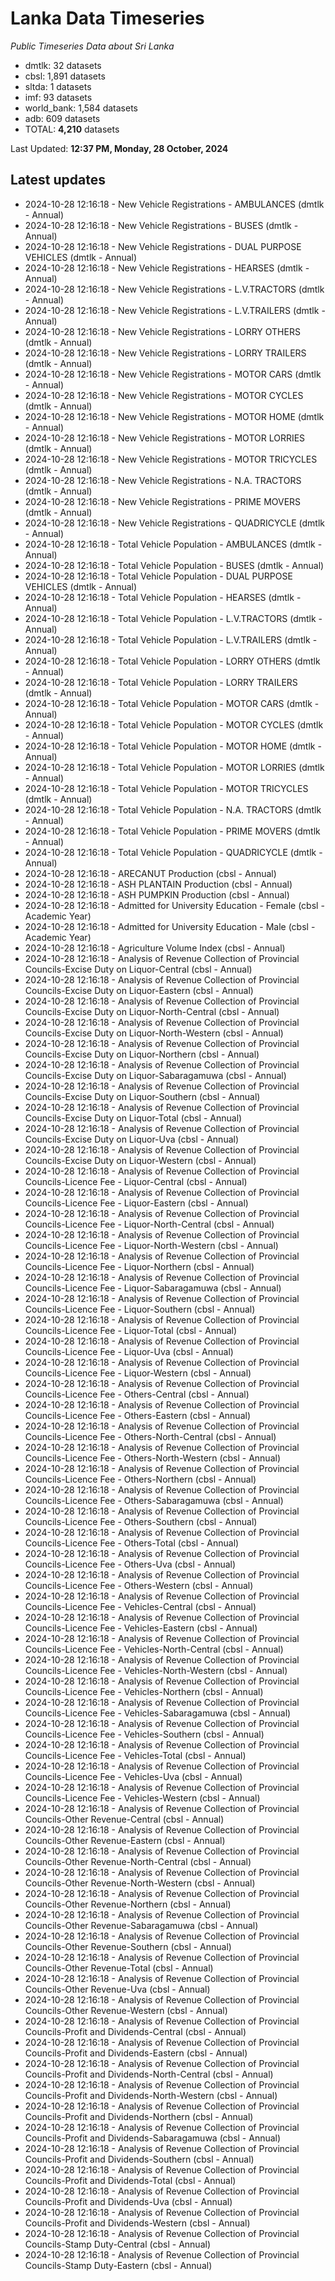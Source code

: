 # Lanka Data Timeseries
*Public Timeseries Data about Sri Lanka*

* dmtlk: 32 datasets
* cbsl: 1,891 datasets
* sltda: 1 datasets
* imf: 93 datasets
* world_bank: 1,584 datasets
* adb: 609 datasets
* TOTAL: **4,210** datasets

Last Updated: **12:37 PM, Monday, 28 October, 2024**

## Latest updates

* 2024-10-28 12:16:18 - New Vehicle Registrations - AMBULANCES (dmtlk - Annual)
* 2024-10-28 12:16:18 - New Vehicle Registrations - BUSES (dmtlk - Annual)
* 2024-10-28 12:16:18 - New Vehicle Registrations - DUAL PURPOSE VEHICLES (dmtlk - Annual)
* 2024-10-28 12:16:18 - New Vehicle Registrations - HEARSES (dmtlk - Annual)
* 2024-10-28 12:16:18 - New Vehicle Registrations - L.V.TRACTORS (dmtlk - Annual)
* 2024-10-28 12:16:18 - New Vehicle Registrations - L.V.TRAILERS (dmtlk - Annual)
* 2024-10-28 12:16:18 - New Vehicle Registrations - LORRY OTHERS (dmtlk - Annual)
* 2024-10-28 12:16:18 - New Vehicle Registrations - LORRY TRAILERS (dmtlk - Annual)
* 2024-10-28 12:16:18 - New Vehicle Registrations - MOTOR CARS (dmtlk - Annual)
* 2024-10-28 12:16:18 - New Vehicle Registrations - MOTOR CYCLES (dmtlk - Annual)
* 2024-10-28 12:16:18 - New Vehicle Registrations - MOTOR HOME (dmtlk - Annual)
* 2024-10-28 12:16:18 - New Vehicle Registrations - MOTOR LORRIES (dmtlk - Annual)
* 2024-10-28 12:16:18 - New Vehicle Registrations - MOTOR TRICYCLES (dmtlk - Annual)
* 2024-10-28 12:16:18 - New Vehicle Registrations - N.A. TRACTORS (dmtlk - Annual)
* 2024-10-28 12:16:18 - New Vehicle Registrations - PRIME MOVERS (dmtlk - Annual)
* 2024-10-28 12:16:18 - New Vehicle Registrations - QUADRICYCLE (dmtlk - Annual)
* 2024-10-28 12:16:18 - Total Vehicle Population - AMBULANCES (dmtlk - Annual)
* 2024-10-28 12:16:18 - Total Vehicle Population - BUSES (dmtlk - Annual)
* 2024-10-28 12:16:18 - Total Vehicle Population - DUAL PURPOSE VEHICLES (dmtlk - Annual)
* 2024-10-28 12:16:18 - Total Vehicle Population - HEARSES (dmtlk - Annual)
* 2024-10-28 12:16:18 - Total Vehicle Population - L.V.TRACTORS (dmtlk - Annual)
* 2024-10-28 12:16:18 - Total Vehicle Population - L.V.TRAILERS (dmtlk - Annual)
* 2024-10-28 12:16:18 - Total Vehicle Population - LORRY OTHERS (dmtlk - Annual)
* 2024-10-28 12:16:18 - Total Vehicle Population - LORRY TRAILERS (dmtlk - Annual)
* 2024-10-28 12:16:18 - Total Vehicle Population - MOTOR CARS (dmtlk - Annual)
* 2024-10-28 12:16:18 - Total Vehicle Population - MOTOR CYCLES (dmtlk - Annual)
* 2024-10-28 12:16:18 - Total Vehicle Population - MOTOR HOME (dmtlk - Annual)
* 2024-10-28 12:16:18 - Total Vehicle Population - MOTOR LORRIES (dmtlk - Annual)
* 2024-10-28 12:16:18 - Total Vehicle Population - MOTOR TRICYCLES (dmtlk - Annual)
* 2024-10-28 12:16:18 - Total Vehicle Population - N.A. TRACTORS (dmtlk - Annual)
* 2024-10-28 12:16:18 - Total Vehicle Population - PRIME MOVERS (dmtlk - Annual)
* 2024-10-28 12:16:18 - Total Vehicle Population - QUADRICYCLE (dmtlk - Annual)
* 2024-10-28 12:16:18 - ARECANUT Production (cbsl - Annual)
* 2024-10-28 12:16:18 - ASH PLANTAIN Production (cbsl - Annual)
* 2024-10-28 12:16:18 - ASH PUMPKIN Production (cbsl - Annual)
* 2024-10-28 12:16:18 - Admitted for University Education - Female (cbsl - Academic Year)
* 2024-10-28 12:16:18 - Admitted for University Education - Male (cbsl - Academic Year)
* 2024-10-28 12:16:18 - Agriculture Volume Index (cbsl - Annual)
* 2024-10-28 12:16:18 - Analysis of Revenue Collection of Provincial Councils-Excise Duty on Liquor-Central (cbsl - Annual)
* 2024-10-28 12:16:18 - Analysis of Revenue Collection of Provincial Councils-Excise Duty on Liquor-Eastern (cbsl - Annual)
* 2024-10-28 12:16:18 - Analysis of Revenue Collection of Provincial Councils-Excise Duty on Liquor-North-Central (cbsl - Annual)
* 2024-10-28 12:16:18 - Analysis of Revenue Collection of Provincial Councils-Excise Duty on Liquor-North-Western (cbsl - Annual)
* 2024-10-28 12:16:18 - Analysis of Revenue Collection of Provincial Councils-Excise Duty on Liquor-Northern (cbsl - Annual)
* 2024-10-28 12:16:18 - Analysis of Revenue Collection of Provincial Councils-Excise Duty on Liquor-Sabaragamuwa (cbsl - Annual)
* 2024-10-28 12:16:18 - Analysis of Revenue Collection of Provincial Councils-Excise Duty on Liquor-Southern (cbsl - Annual)
* 2024-10-28 12:16:18 - Analysis of Revenue Collection of Provincial Councils-Excise Duty on Liquor-Total (cbsl - Annual)
* 2024-10-28 12:16:18 - Analysis of Revenue Collection of Provincial Councils-Excise Duty on Liquor-Uva (cbsl - Annual)
* 2024-10-28 12:16:18 - Analysis of Revenue Collection of Provincial Councils-Excise Duty on Liquor-Western (cbsl - Annual)
* 2024-10-28 12:16:18 - Analysis of Revenue Collection of Provincial Councils-Licence Fee - Liquor-Central (cbsl - Annual)
* 2024-10-28 12:16:18 - Analysis of Revenue Collection of Provincial Councils-Licence Fee - Liquor-Eastern (cbsl - Annual)
* 2024-10-28 12:16:18 - Analysis of Revenue Collection of Provincial Councils-Licence Fee - Liquor-North-Central (cbsl - Annual)
* 2024-10-28 12:16:18 - Analysis of Revenue Collection of Provincial Councils-Licence Fee - Liquor-North-Western (cbsl - Annual)
* 2024-10-28 12:16:18 - Analysis of Revenue Collection of Provincial Councils-Licence Fee - Liquor-Northern (cbsl - Annual)
* 2024-10-28 12:16:18 - Analysis of Revenue Collection of Provincial Councils-Licence Fee - Liquor-Sabaragamuwa (cbsl - Annual)
* 2024-10-28 12:16:18 - Analysis of Revenue Collection of Provincial Councils-Licence Fee - Liquor-Southern (cbsl - Annual)
* 2024-10-28 12:16:18 - Analysis of Revenue Collection of Provincial Councils-Licence Fee - Liquor-Total (cbsl - Annual)
* 2024-10-28 12:16:18 - Analysis of Revenue Collection of Provincial Councils-Licence Fee - Liquor-Uva (cbsl - Annual)
* 2024-10-28 12:16:18 - Analysis of Revenue Collection of Provincial Councils-Licence Fee - Liquor-Western (cbsl - Annual)
* 2024-10-28 12:16:18 - Analysis of Revenue Collection of Provincial Councils-Licence Fee - Others-Central (cbsl - Annual)
* 2024-10-28 12:16:18 - Analysis of Revenue Collection of Provincial Councils-Licence Fee - Others-Eastern (cbsl - Annual)
* 2024-10-28 12:16:18 - Analysis of Revenue Collection of Provincial Councils-Licence Fee - Others-North-Central (cbsl - Annual)
* 2024-10-28 12:16:18 - Analysis of Revenue Collection of Provincial Councils-Licence Fee - Others-North-Western (cbsl - Annual)
* 2024-10-28 12:16:18 - Analysis of Revenue Collection of Provincial Councils-Licence Fee - Others-Northern (cbsl - Annual)
* 2024-10-28 12:16:18 - Analysis of Revenue Collection of Provincial Councils-Licence Fee - Others-Sabaragamuwa (cbsl - Annual)
* 2024-10-28 12:16:18 - Analysis of Revenue Collection of Provincial Councils-Licence Fee - Others-Southern (cbsl - Annual)
* 2024-10-28 12:16:18 - Analysis of Revenue Collection of Provincial Councils-Licence Fee - Others-Total (cbsl - Annual)
* 2024-10-28 12:16:18 - Analysis of Revenue Collection of Provincial Councils-Licence Fee - Others-Uva (cbsl - Annual)
* 2024-10-28 12:16:18 - Analysis of Revenue Collection of Provincial Councils-Licence Fee - Others-Western (cbsl - Annual)
* 2024-10-28 12:16:18 - Analysis of Revenue Collection of Provincial Councils-Licence Fee - Vehicles-Central (cbsl - Annual)
* 2024-10-28 12:16:18 - Analysis of Revenue Collection of Provincial Councils-Licence Fee - Vehicles-Eastern (cbsl - Annual)
* 2024-10-28 12:16:18 - Analysis of Revenue Collection of Provincial Councils-Licence Fee - Vehicles-North-Central (cbsl - Annual)
* 2024-10-28 12:16:18 - Analysis of Revenue Collection of Provincial Councils-Licence Fee - Vehicles-North-Western (cbsl - Annual)
* 2024-10-28 12:16:18 - Analysis of Revenue Collection of Provincial Councils-Licence Fee - Vehicles-Northern (cbsl - Annual)
* 2024-10-28 12:16:18 - Analysis of Revenue Collection of Provincial Councils-Licence Fee - Vehicles-Sabaragamuwa (cbsl - Annual)
* 2024-10-28 12:16:18 - Analysis of Revenue Collection of Provincial Councils-Licence Fee - Vehicles-Southern (cbsl - Annual)
* 2024-10-28 12:16:18 - Analysis of Revenue Collection of Provincial Councils-Licence Fee - Vehicles-Total (cbsl - Annual)
* 2024-10-28 12:16:18 - Analysis of Revenue Collection of Provincial Councils-Licence Fee - Vehicles-Uva (cbsl - Annual)
* 2024-10-28 12:16:18 - Analysis of Revenue Collection of Provincial Councils-Licence Fee - Vehicles-Western (cbsl - Annual)
* 2024-10-28 12:16:18 - Analysis of Revenue Collection of Provincial Councils-Other Revenue-Central (cbsl - Annual)
* 2024-10-28 12:16:18 - Analysis of Revenue Collection of Provincial Councils-Other Revenue-Eastern (cbsl - Annual)
* 2024-10-28 12:16:18 - Analysis of Revenue Collection of Provincial Councils-Other Revenue-North-Central (cbsl - Annual)
* 2024-10-28 12:16:18 - Analysis of Revenue Collection of Provincial Councils-Other Revenue-North-Western (cbsl - Annual)
* 2024-10-28 12:16:18 - Analysis of Revenue Collection of Provincial Councils-Other Revenue-Northern (cbsl - Annual)
* 2024-10-28 12:16:18 - Analysis of Revenue Collection of Provincial Councils-Other Revenue-Sabaragamuwa (cbsl - Annual)
* 2024-10-28 12:16:18 - Analysis of Revenue Collection of Provincial Councils-Other Revenue-Southern (cbsl - Annual)
* 2024-10-28 12:16:18 - Analysis of Revenue Collection of Provincial Councils-Other Revenue-Total (cbsl - Annual)
* 2024-10-28 12:16:18 - Analysis of Revenue Collection of Provincial Councils-Other Revenue-Uva (cbsl - Annual)
* 2024-10-28 12:16:18 - Analysis of Revenue Collection of Provincial Councils-Other Revenue-Western (cbsl - Annual)
* 2024-10-28 12:16:18 - Analysis of Revenue Collection of Provincial Councils-Profit and Dividends-Central (cbsl - Annual)
* 2024-10-28 12:16:18 - Analysis of Revenue Collection of Provincial Councils-Profit and Dividends-Eastern (cbsl - Annual)
* 2024-10-28 12:16:18 - Analysis of Revenue Collection of Provincial Councils-Profit and Dividends-North-Central (cbsl - Annual)
* 2024-10-28 12:16:18 - Analysis of Revenue Collection of Provincial Councils-Profit and Dividends-North-Western (cbsl - Annual)
* 2024-10-28 12:16:18 - Analysis of Revenue Collection of Provincial Councils-Profit and Dividends-Northern (cbsl - Annual)
* 2024-10-28 12:16:18 - Analysis of Revenue Collection of Provincial Councils-Profit and Dividends-Sabaragamuwa (cbsl - Annual)
* 2024-10-28 12:16:18 - Analysis of Revenue Collection of Provincial Councils-Profit and Dividends-Southern (cbsl - Annual)
* 2024-10-28 12:16:18 - Analysis of Revenue Collection of Provincial Councils-Profit and Dividends-Total (cbsl - Annual)
* 2024-10-28 12:16:18 - Analysis of Revenue Collection of Provincial Councils-Profit and Dividends-Uva (cbsl - Annual)
* 2024-10-28 12:16:18 - Analysis of Revenue Collection of Provincial Councils-Profit and Dividends-Western (cbsl - Annual)
* 2024-10-28 12:16:18 - Analysis of Revenue Collection of Provincial Councils-Stamp Duty-Central (cbsl - Annual)
* 2024-10-28 12:16:18 - Analysis of Revenue Collection of Provincial Councils-Stamp Duty-Eastern (cbsl - Annual)